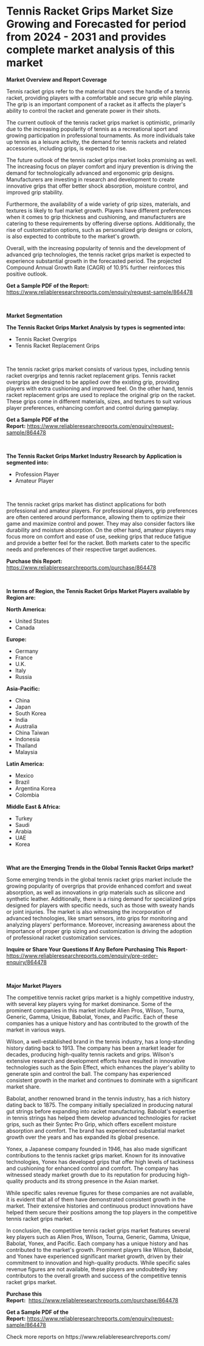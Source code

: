 <p><h1>Tennis Racket Grips Market Size Growing and Forecasted for period from 2024 - 2031 and provides complete market analysis of this market</h1></p><p><strong>Market Overview and Report Coverage</strong></p>
<p><p>Tennis racket grips refer to the material that covers the handle of a tennis racket, providing players with a comfortable and secure grip while playing. The grip is an important component of a racket as it affects the player's ability to control the racket and generate power in their shots.</p><p>The current outlook of the tennis racket grips market is optimistic, primarily due to the increasing popularity of tennis as a recreational sport and growing participation in professional tournaments. As more individuals take up tennis as a leisure activity, the demand for tennis rackets and related accessories, including grips, is expected to rise.</p><p>The future outlook of the tennis racket grips market looks promising as well. The increasing focus on player comfort and injury prevention is driving the demand for technologically advanced and ergonomic grip designs. Manufacturers are investing in research and development to create innovative grips that offer better shock absorption, moisture control, and improved grip stability.</p><p>Furthermore, the availability of a wide variety of grip sizes, materials, and textures is likely to fuel market growth. Players have different preferences when it comes to grip thickness and cushioning, and manufacturers are catering to these requirements by offering diverse options. Additionally, the rise of customization options, such as personalized grip designs or colors, is also expected to contribute to the market's growth.</p><p>Overall, with the increasing popularity of tennis and the development of advanced grip technologies, the tennis racket grips market is expected to experience substantial growth in the forecasted period. The projected Compound Annual Growth Rate (CAGR) of 10.9% further reinforces this positive outlook.</p></p>
<p><strong>Get a Sample PDF of the Report:</strong> <a href="https://www.reliableresearchreports.com/enquiry/request-sample/864478">https://www.reliableresearchreports.com/enquiry/request-sample/864478</a></p>
<p>&nbsp;</p>
<p><strong>Market Segmentation</strong></p>
<p><strong>The Tennis Racket Grips Market Analysis by types is segmented into:</strong></p>
<p><ul><li>Tennis Racket Overgrips</li><li>Tennis Racket Replacement Grips</li></ul></p>
<p>&nbsp;</p>
<p><p>The tennis racket grips market consists of various types, including tennis racket overgrips and tennis racket replacement grips. Tennis racket overgrips are designed to be applied over the existing grip, providing players with extra cushioning and improved feel. On the other hand, tennis racket replacement grips are used to replace the original grip on the racket. These grips come in different materials, sizes, and textures to suit various player preferences, enhancing comfort and control during gameplay.</p></p>
<p><strong>Get a Sample PDF of the Report:</strong>&nbsp;<a href="https://www.reliableresearchreports.com/enquiry/request-sample/864478">https://www.reliableresearchreports.com/enquiry/request-sample/864478</a></p>
<p>&nbsp;</p>
<p><strong>The Tennis Racket Grips Market Industry Research by Application is segmented into:</strong></p>
<p><ul><li>Profession Player</li><li>Amateur Player</li></ul></p>
<p>&nbsp;</p>
<p><p>The tennis racket grips market has distinct applications for both professional and amateur players. For professional players, grip preferences are often centered around performance, allowing them to optimize their game and maximize control and power. They may also consider factors like durability and moisture absorption. On the other hand, amateur players may focus more on comfort and ease of use, seeking grips that reduce fatigue and provide a better feel for the racket. Both markets cater to the specific needs and preferences of their respective target audiences.</p></p>
<p><strong>Purchase this Report:</strong>&nbsp; <a href="https://www.reliableresearchreports.com/purchase/864478">https://www.reliableresearchreports.com/purchase/864478</a></p>
<p>&nbsp;</p>
<p><strong>In terms of Region, the Tennis Racket Grips Market Players available by Region are:</strong></p>
<p>
    <p> <strong> North America: </strong>
        <ul>
            <li>United States</li>
            <li>Canada</li>
        </ul>
        </p> 
    <p> <strong> Europe: </strong>
        <ul>
            <li>Germany</li>
            <li>France</li>
            <li>U.K.</li>
            <li>Italy</li>
            <li>Russia</li>
        </ul>
        </p> 
    <p> <strong> Asia-Pacific: </strong>
        <ul>
            <li>China</li>
            <li>Japan</li>
            <li>South Korea</li>
            <li>India</li>
            <li>Australia</li>
            <li>China Taiwan</li>
            <li>Indonesia</li>
            <li>Thailand</li>
            <li>Malaysia</li>
        </ul>
        </p> 
    <p> <strong> Latin America: </strong>
        <ul>
            <li>Mexico</li>
            <li>Brazil</li>
            <li>Argentina Korea</li>
            <li>Colombia</li>
        </ul>
        </p> 
    <p> <strong> Middle East & Africa: </strong>
        <ul>
            <li>Turkey</li>
            <li>Saudi</li>
            <li>Arabia</li>
            <li>UAE</li>
            <li>Korea</li>
        </ul>
    </p>
    </p>
<p>&nbsp;</p>
<p><strong>What are the Emerging Trends in the Global Tennis Racket Grips market?</strong></p>
<p><p>Some emerging trends in the global tennis racket grips market include the growing popularity of overgrips that provide enhanced comfort and sweat absorption, as well as innovations in grip materials such as silicone and synthetic leather. Additionally, there is a rising demand for specialized grips designed for players with specific needs, such as those with sweaty hands or joint injuries. The market is also witnessing the incorporation of advanced technologies, like smart sensors, into grips for monitoring and analyzing players' performance. Moreover, increasing awareness about the importance of proper grip sizing and customization is driving the adoption of professional racket customization services.</p></p>
<p><strong>Inquire or Share Your Questions If Any Before Purchasing This Report</strong>- <a href="https://www.reliableresearchreports.com/enquiry/pre-order-enquiry/864478">https://www.reliableresearchreports.com/enquiry/pre-order-enquiry/864478</a></p>
<p>&nbsp;</p>
<p><strong>Major Market Players</strong></p>
<p><p>The competitive tennis racket grips market is a highly competitive industry, with several key players vying for market dominance. Some of the prominent companies in this market include Alien Pros, Wilson, Tourna, Generic, Gamma, Unique, Babolat, Yonex, and Pacific. Each of these companies has a unique history and has contributed to the growth of the market in various ways.</p><p>Wilson, a well-established brand in the tennis industry, has a long-standing history dating back to 1913. The company has been a market leader for decades, producing high-quality tennis rackets and grips. Wilson's extensive research and development efforts have resulted in innovative technologies such as the Spin Effect, which enhances the player's ability to generate spin and control the ball. The company has experienced consistent growth in the market and continues to dominate with a significant market share.</p><p>Babolat, another renowned brand in the tennis industry, has a rich history dating back to 1875. The company initially specialized in producing natural gut strings before expanding into racket manufacturing. Babolat's expertise in tennis strings has helped them develop advanced technologies for racket grips, such as their Syntec Pro Grip, which offers excellent moisture absorption and comfort. The brand has experienced substantial market growth over the years and has expanded its global presence.</p><p>Yonex, a Japanese company founded in 1946, has also made significant contributions to the tennis racket grips market. Known for its innovative technologies, Yonex has developed grips that offer high levels of tackiness and cushioning for enhanced control and comfort. The company has witnessed steady market growth due to its reputation for producing high-quality products and its strong presence in the Asian market.</p><p>While specific sales revenue figures for these companies are not available, it is evident that all of them have demonstrated consistent growth in the market. Their extensive histories and continuous product innovations have helped them secure their positions among the top players in the competitive tennis racket grips market.</p><p>In conclusion, the competitive tennis racket grips market features several key players such as Alien Pros, Wilson, Tourna, Generic, Gamma, Unique, Babolat, Yonex, and Pacific. Each company has a unique history and has contributed to the market's growth. Prominent players like Wilson, Babolat, and Yonex have experienced significant market growth, driven by their commitment to innovation and high-quality products. While specific sales revenue figures are not available, these players are undoubtedly key contributors to the overall growth and success of the competitive tennis racket grips market.</p></p>
<p><strong>Purchase this Report:</strong>&nbsp;&nbsp;<a href="https://www.reliableresearchreports.com/purchase/864478">https://www.reliableresearchreports.com/purchase/864478</a></p>
<p></p>
<p><strong>Get a Sample PDF of the Report:</strong>&nbsp;<a href="https://www.reliableresearchreports.com/enquiry/request-sample/864478">https://www.reliableresearchreports.com/enquiry/request-sample/864478</a></p>
<p>Check more reports on https://www.reliableresearchreports.com/</p>